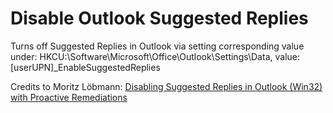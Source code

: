 # Disable Outlook Suggested Replies

Turns off Suggested Replies in Outlook via setting corresponding value under: HKCU:\Software\Microsoft\Office\Outlook\Settings\Data, value: [userUPN]_EnableSuggestedReplies

Credits to Moritz Löbmann: [Disabling Suggested Replies in Outlook (Win32) with Proactive Remediations](https://www.loebmann.tech/disabling-suggested-replies-in-outlook-win32/)